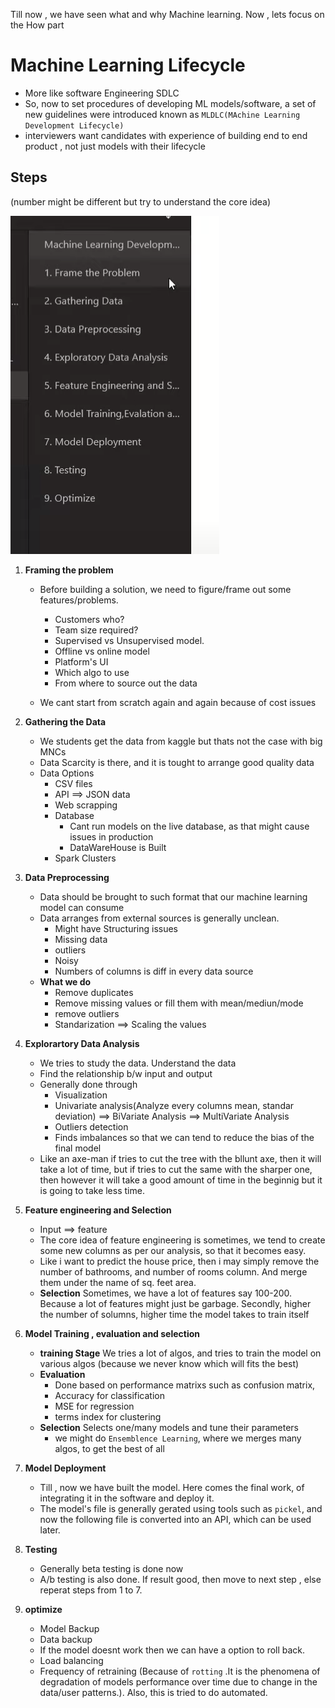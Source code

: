 Till now , we have seen what and why Machine learning.
Now , lets focus on the How part

# Machine Learning Lifecycle

- More like software Engineering SDLC
- So, now to set procedures of developing ML models/software, a set of new guidelines were introduced known as `MLDLC(MAchine Learning Development Lifecycle)`
- interviewers want candidates with experience of building end to end product , not just models with their lifecycle

## Steps

(number might be different but try to understand the core idea)

![Steps](image.png)

1) **Framing the problem**
    - Before building a solution, we need to figure/frame out some features/problems.
        - Customers who?
        - Team size required?
        - Supervised vs Unsupervised model.
        - Offline vs online model
        - Platform's UI
        - Which algo to use
        - From where to source out the data

    - We cant start from scratch again and again because of cost issues

2) **Gathering the Data**
    - We students get the data from kaggle but thats not the case with big MNCs
    - Data Scarcity is there, and it is tought to arrange good quality data
    - Data Options
        - CSV files
        - API ==> JSON data
        - Web scrapping
        - Database
            - Cant run models on the live database, as that might cause issues in production
            - DataWareHouse is Built
        - Spark Clusters

3) **Data Preprocessing**
    - Data should be brought to such format that our machine learning model can consume
    - Data arranges from external sources is generally unclean.
        - Might have Structuring issues
        - Missing data
        - outliers
        - Noisy
        - Numbers of columns is diff in every data source
    - **What we do**
        - Remove duplicates
        - Remove missing values or fill them with mean/mediun/mode
        - remove outliers
        - Standarization ==> Scaling the values

4) **Explorartory Data Analysis**
    - We tries to study the data. Understand the data
    - Find the relationship b/w input and output
    - Generally done through
        - Visualization
        - Univariate analysis(Analyze every columns mean, standar deviation) ==> BiVariate Analysis ==> MultiVariate Analysis
        - Outliers detection
        - Finds imbalances so that we can tend to reduce the bias of the final model
    - Like an axe-man if tries to cut the tree with the bllunt axe, then it will take a lot of time, but if tries to cut the same with the sharper one, then however it will take a good amount of time in the beginnig but it is going to take less time.

5) **Feature engineering and Selection**
    - Input ==> feature
    - The core idea of feature engineering is sometimes, we tend to create some new columns as per our analysis, so that it becomes easy.
    - Like i want to predict the house price, then i may simply remove the number of bathrooms, and number of rooms column. And merge them under the name of sq. feet area.
    - **Selection** Sometimes, we have a lot of features say 100-200. Because a lot of features might just be garbage. Secondly, higher the number of solumns, higher time the model takes to train itself

6) **Model Training , evaluation and selection**
    - **training Stage** We tries a lot of algos, and tries to train the model on various algos (because we never know which will fits the best)
    - **Evaluation**
        - Done based on performance matrixs such as confusion matrix, 
        - Accuracy for classification
        - MSE for regression
        - terms index for clustering
    - **Selection** Selects one/many models and tune their parameters
        - we might do `Ensemblence Learning`, where we merges many algos, to get the best of all

7) **Model Deployment**
    - Till , now we have built the model. Here comes the final work, of integrating it in the software and deploy it.
    - The model's file is generally gerated using tools such as `pickel`, and now the following file is converted into an API, which can be used later.

8) **Testing**
    - Generally beta testing is done now
    - A/b testing is also done. If result good, then move to next step , else reperat steps from 1 to 7.

9) **optimize**
    - Model Backup
    - Data backup
    - If the model doesnt work then we can have a option to roll back.
    - Load balancing
    - Frequency of retraining (Because of `rotting` .It is the phenomena of degradation of models performance over time due to change in the data/user patterns.). Also, this is tried to do automated.
